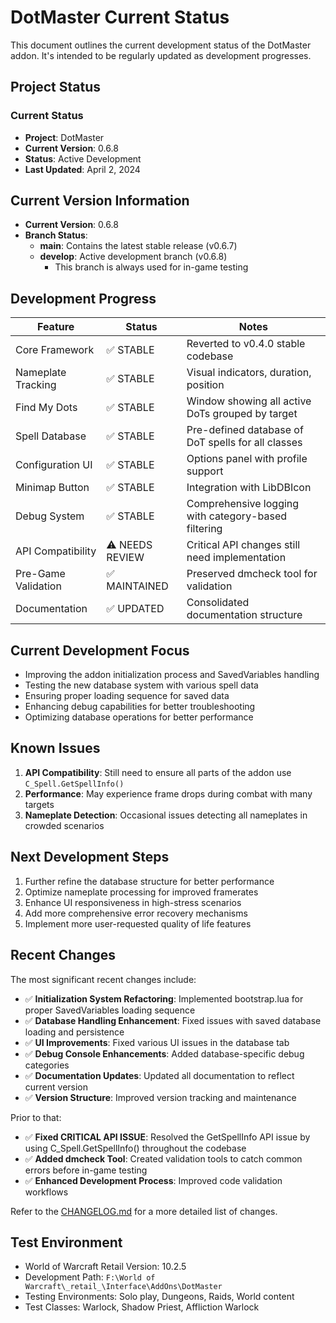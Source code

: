 # DotMaster Current Status

This document outlines the current development status of the DotMaster addon. It's intended to be regularly updated as development progresses.

## Project Status

### Current Status
- **Project**: DotMaster
- **Current Version**: 0.6.8
- **Status**: Active Development
- **Last Updated**: April 2, 2024

## Current Version Information

- **Current Version**: 0.6.8
- **Branch Status**:
  - **main**: Contains the latest stable release (v0.6.7)
  - **develop**: Active development branch (v0.6.8)
    - This branch is always used for in-game testing

## Development Progress

| Feature | Status | Notes |
|---------|--------|-------|
| Core Framework | ✅ STABLE | Reverted to v0.4.0 stable codebase |
| Nameplate Tracking | ✅ STABLE | Visual indicators, duration, position |
| Find My Dots | ✅ STABLE | Window showing all active DoTs grouped by target |
| Spell Database | ✅ STABLE | Pre-defined database of DoT spells for all classes |
| Configuration UI | ✅ STABLE | Options panel with profile support |
| Minimap Button | ✅ STABLE | Integration with LibDBIcon |
| Debug System | ✅ STABLE | Comprehensive logging with category-based filtering |
| API Compatibility | ⚠️ NEEDS REVIEW | Critical API changes still need implementation |
| Pre-Game Validation | ✅ MAINTAINED | Preserved dmcheck tool for validation |
| Documentation | ✅ UPDATED | Consolidated documentation structure |

## Current Development Focus

- Improving the addon initialization process and SavedVariables handling
- Testing the new database system with various spell data
- Ensuring proper loading sequence for saved data
- Enhancing debug capabilities for better troubleshooting
- Optimizing database operations for better performance

## Known Issues

1. **API Compatibility**: Still need to ensure all parts of the addon use `C_Spell.GetSpellInfo()`
2. **Performance**: May experience frame drops during combat with many targets
3. **Nameplate Detection**: Occasional issues detecting all nameplates in crowded scenarios

## Next Development Steps

1. Further refine the database structure for better performance
2. Optimize nameplate processing for improved framerates
3. Enhance UI responsiveness in high-stress scenarios
4. Add more comprehensive error recovery mechanisms
5. Implement more user-requested quality of life features

## Recent Changes

The most significant recent changes include:

- ✅ **Initialization System Refactoring**: Implemented bootstrap.lua for proper SavedVariables loading sequence
- ✅ **Database Handling Enhancement**: Fixed issues with saved database loading and persistence
- ✅ **UI Improvements**: Fixed various UI issues in the database tab
- ✅ **Debug Console Enhancements**: Added database-specific debug categories
- ✅ **Documentation Updates**: Updated all documentation to reflect current version
- ✅ **Version Structure**: Improved version tracking and maintenance

Prior to that:
- ✅ **Fixed CRITICAL API ISSUE**: Resolved the GetSpellInfo API issue by using C_Spell.GetSpellInfo() throughout the codebase
- ✅ **Added dmcheck Tool**: Created validation tools to catch common errors before in-game testing
- ✅ **Enhanced Development Process**: Improved code validation workflows

Refer to the [CHANGELOG.md](CHANGELOG.md) for a more detailed list of changes.

## Test Environment

- World of Warcraft Retail Version: 10.2.5
- Development Path: `F:\World of Warcraft\_retail_\Interface\AddOns\DotMaster`
- Testing Environments: Solo play, Dungeons, Raids, World content
- Test Classes: Warlock, Shadow Priest, Affliction Warlock 